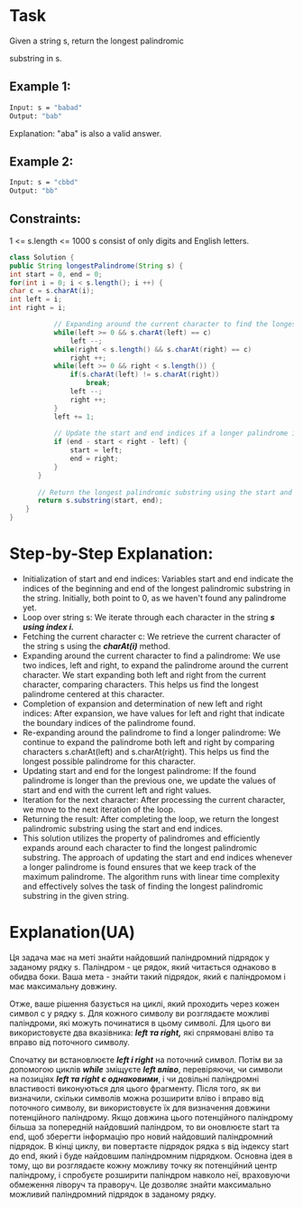 # Task 
Given a string s, return the longest
palindromic

substring
in s.



## Example 1:
```bash
Input: s = "babad"
Output: "bab"
```
Explanation: "aba" is also a valid answer.
## Example 2:
```bash
Input: s = "cbbd"
Output: "bb"
```

## Constraints:

1 <= s.length <= 1000
s consist of only digits and English letters.

```java
class Solution {
public String longestPalindrome(String s) {
int start = 0, end = 0;
for(int i = 0; i < s.length(); i ++) {
char c = s.charAt(i);
int left = i;
int right = i;

           // Expanding around the current character to find the longest palindrome centered at it
           while(left >= 0 && s.charAt(left) == c) 
               left --;
           while(right < s.length() && s.charAt(right) == c) 
               right ++;
           while(left >= 0 && right < s.length()) {
               if(s.charAt(left) != s.charAt(right)) 
                   break;
               left --;
               right ++;
           }
           left += 1;
           
           // Update the start and end indices if a longer palindrome is found
           if (end - start < right - left) {
               start = left;
               end = right;
           }
       } 
       
       // Return the longest palindromic substring using the start and end indices
       return s.substring(start, end);
    }
}
```
# Step-by-Step Explanation:

* Initialization of start and end indices: Variables start and end indicate the indices of the beginning and end of the longest palindromic substring in the string. Initially, both point to 0, as we haven't found any palindrome yet.
* Loop over string s: We iterate through each character in the string ***s using index i.***
* Fetching the current character c: We retrieve the current character of the string s using the ***charAt(i)*** method.
* Expanding around the current character to find a palindrome: We use two indices, left and right, to expand the palindrome around the current character. We start expanding both left and right from the current character, comparing characters. This helps us find the longest palindrome centered at this character.
* Completion of expansion and determination of new left and right indices: After expansion, we have values for left and right that indicate the boundary indices of the palindrome found.
* Re-expanding around the palindrome to find a longer palindrome: We continue to expand the palindrome both left and right by comparing characters s.charAt(left) and s.charAt(right). This helps us find the longest possible palindrome for this character.
* Updating start and end for the longest palindrome: If the found palindrome is longer than the previous one, we update the values of start and end with the current left and right values.
* Iteration for the next character: After processing the current character, we move to the next iteration of the loop.
* Returning the result: After completing the loop, we return the longest palindromic substring using the start and end indices.
* This solution utilizes the property of palindromes and efficiently expands around each character to find the longest palindromic substring. The approach of updating the start and end indices whenever a longer palindrome is found ensures that we keep track of the maximum palindrome. The algorithm runs with linear time complexity and effectively solves the task of finding the longest palindromic substring in the given string.






# Explanation(UA)
Ця задача має на меті знайти найдовший паліндромний підрядок у заданому рядку s. 
Паліндром - це рядок, який читається однаково в обидва боки. Ваша мета - знайти такий підрядок, який є паліндромом і має максимальну довжину.

Отже, ваше рішення базується на циклі, який проходить через кожен символ c у рядку s. Для кожного символу ви розглядаєте можливі паліндроми, які можуть починатися в цьому символі. Для цього ви використовуєте два вказівника: ***left та right,*** які спрямовані вліво та вправо від поточного символу.

Спочатку ви встановлюєте ***left і right*** на поточний символ. Потім ви за допомогою циклів ***while*** зміщуєте ***left вліво***, перевіряючи, чи символи на позиціях ***left та right є однаковими***, і чи довільні паліндромні властивості виконуються для цього фрагменту.
Після того, як ви визначили, скільки символів можна розширити вліво і вправо від поточного символу, ви використовуєте їх для визначення довжини потенційного паліндрому.
Якщо довжина цього потенційного паліндрому більша за попередній найдовший паліндром, то ви оновлюєте start та end, щоб зберегти інформацію про новий найдовший паліндромний підрядок.
В кінці циклу, ви повертаєте підрядок рядка s від індексу start до end, який і буде найдовшим паліндромним підрядком.
Основна ідея в тому, що ви розглядаєте кожну можливу точку як потенційний центр паліндрому, і спробуєте розширити паліндром навколо неї, враховуючи обмеження ліворуч та праворуч. Це дозволяє знайти максимально можливий паліндромний підрядок в заданому рядку.